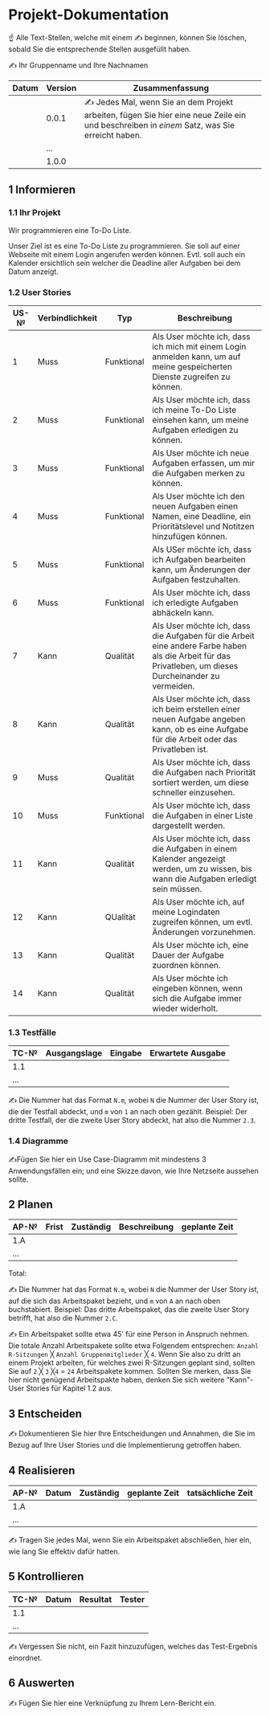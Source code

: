 # Projekt-Dokumentation

☝️ Alle Text-Stellen, welche mit einem ✍️ beginnen, können Sie löschen, sobald Sie die entsprechende Stellen ausgefüllt haben.

✍️ Ihr Gruppenname und Ihre Nachnamen

| Datum | Version | Zusammenfassung                                              |
| ----- | ------- | ------------------------------------------------------------ |
|       | 0.0.1   | ✍️ Jedes Mal, wenn Sie an dem Projekt arbeiten, fügen Sie hier eine neue Zeile ein und beschreiben in *einem* Satz, was Sie erreicht haben. |
|       | ...     |                                                              |
|       | 1.0.0   |                                                              |

## 1 Informieren

### 1.1 Ihr Projekt

Wir programmieren eine To-Do Liste.

Unser Ziel ist es eine To-Do Liste zu programmieren. Sie soll auf einer Webseite mit einem Login angerufen werden können.
Evtl. soll auch ein Kalender ersichtlich sein welcher die Deadline aller Aufgaben bei dem Datum anzeigt.

### 1.2 User Stories

| US-№ | Verbindlichkeit | Typ  | Beschreibung                       |
| ---- | --------------- | ---- | ---------------------------------- |
| 1    | Muss            | Funktional| Als User möchte ich, dass ich mich mit einem Login anmelden kann, um auf meine gespeicherten Dienste zugreifen zu können. |
| 2    | Muss            | Funktional| Als User möchte ich, dass ich meine To-Do Liste einsehen kann, um meine Aufgaben erledigen zu können.|
| 3    | Muss            | Funktional| Als User möchte ich neue Aufgaben erfassen, um mir die Aufgaben merken zu können.| 
| 4    | Muss            | Funktional| Als User möchte ich den neuen Aufgaben einen Namen, eine Deadline, ein Prioritätslevel und  Notitzen hinzufügen können. | 
| 5    | Muss            | Funktional| Als USer möchte ich, dass ich Aufgaben bearbeiten kann, um Änderungen der Aufgaben festzuhalten.|
| 6    | Muss            | Funktional| Als User möchte ich, dass ich erledigte Aufgaben abhäckeln kann.| 
| 7    | Kann            | Qualität  | Als User möchte ich, dass die Aufgaben für die Arbeit eine andere Farbe haben als die Arbeit für das Privatleben, um dieses Durcheinander zu vermeiden.|
| 8    | Kann            | Qualität  | Als User möchte ich, dass ich beim erstellen einer neuen Aufgabe angeben kann, ob es eine Aufgabe für die Arbeit oder das Privatleben ist.| 
| 9    | Muss            | Qualität  | Als User möchte ich, dass die Aufgaben nach Priorität sortiert werden, um diese schneller einzusehen.| 
| 10   | Muss            | Funktional| Als User möchte ich, dass die Aufgaben in einer Liste dargestellt werden.|
| 11   | Kann            | Qualität  | Als User möchte ich, dass die Aufgaben in einem Kalender angezeigt werden, um zu wissen, bis wann die Aufgaben erledigt sein müssen.| 
| 12   | Kann            | QUalität  | Als User möchte ich, auf meine Logindaten zugreifen können, um evtl. Änderungen vorzunehmen.|
| 13   | Kann            | Qualität  | Als User möchte ich, eine Dauer der Aufgabe zuordnen können.|
| 14   | Kann            | Qualität  | Als User möchte ich eingeben können, wenn sich die Aufgabe immer wieder widerholt.| 


### 1.3 Testfälle

| TC-№ | Ausgangslage | Eingabe | Erwartete Ausgabe |
| ---- | ------------ | ------- | ----------------- |
| 1.1  |              |         |                   |
| ...  |              |         |                   |

✍️ Die Nummer hat das Format `N.m`, wobei `N` die Nummer der User Story ist, die der Testfall abdeckt, und `m` von `1` an nach oben gezählt. Beispiel: Der dritte Testfall, der die zweite User Story abdeckt, hat also die Nummer `2.3`.

### 1.4 Diagramme

✍️Fügen Sie hier ein Use Case-Diagramm mit mindestens 3 Anwendungsfällen ein; und eine Skizze davon, wie Ihre Netzseite aussehen sollte.

## 2 Planen

| AP-№ | Frist | Zuständig | Beschreibung | geplante Zeit |
| ---- | ----- | --------- | ------------ | ------------- |
| 1.A  |       |           |              |               |
| ...  |       |           |              |               |

Total: 

✍️ Die Nummer hat das Format `N.m`, wobei `N` die Nummer der User Story ist, auf die sich das Arbeitspaket bezieht, und `m` von `A` an nach oben buchstabiert. Beispiel: Das dritte Arbeitspaket, das die zweite User Story betrifft, hat also die Nummer `2.C`.

✍️ Ein Arbeitspaket sollte etwa 45' für eine Person in Anspruch nehmen. Die totale Anzahl Arbeitspakete sollte etwa Folgendem entsprechen: `Anzahl R-Sitzungen` ╳ `Anzahl Gruppenmitglieder` ╳ `4`. Wenn Sie also zu dritt an einem Projekt arbeiten, für welches zwei R-Sitzungen geplant sind, sollten Sie auf `2` ╳ `3` ╳`4` = `24` Arbeitspakete kommen. Sollten Sie merken, dass Sie hier nicht genügend Arbeitspakte haben, denken Sie sich weitere "Kann"-User Stories für Kapitel 1.2 aus.

## 3 Entscheiden

✍️ Dokumentieren Sie hier Ihre Entscheidungen und Annahmen, die Sie im Bezug auf Ihre User Stories und die Implementierung getroffen haben.

## 4 Realisieren

| AP-№ | Datum | Zuständig | geplante Zeit | tatsächliche Zeit |
| ---- | ----- | --------- | ------------- | ----------------- |
| 1.A  |       |           |               |                   |
| ...  |       |           |               |                   |

✍️ Tragen Sie jedes Mal, wenn Sie ein Arbeitspaket abschließen, hier ein, wie lang Sie effektiv dafür hatten.

## 5 Kontrollieren

| TC-№ | Datum | Resultat | Tester |
| ---- | ----- | -------- | ------ |
| 1.1  |       |          |        |
| ...  |       |          |        |

✍️ Vergessen Sie nicht, ein Fazit hinzuzufügen, welches das Test-Ergebnis einordnet.

## 6 Auswerten

✍️ Fügen Sie hier eine Verknüpfung zu Ihrem Lern-Bericht ein.

